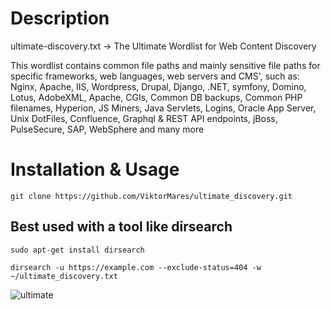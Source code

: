 # Description

ultimate-discovery.txt -> The Ultimate Wordlist for Web Content Discovery

This wordlist contains common file paths and mainly sensitive file paths for specific frameworks, web languages, web servers and CMS', such as:
Nginx, Apache, IIS, Wordpress, Drupal, Django, .NET, symfony, Domino, Lotus, AdobeXML, Apache, CGIs, Common DB backups, Common PHP filenames, Hyperion, JS Miners, Java Servlets, Logins, Oracle App Server, Unix DotFiles, Confluence, Graphql & REST API endpoints, jBoss, PulseSecure, SAP, WebSphere and many more

# Installation & Usage
```
git clone https://github.com/ViktorMares/ultimate_discovery.git
```

## Best used with a tool like dirsearch
```
sudo apt-get install dirsearch
```
```
dirsearch -u https://example.com --exclude-status=404 -w ~/ultimate_discovery.txt
```
![ultimate](https://github.com/ViktorMares/ultimate_discovery/assets/80492489/8c6a6442-0217-4ccc-ab83-4a1afa7ecc03)
